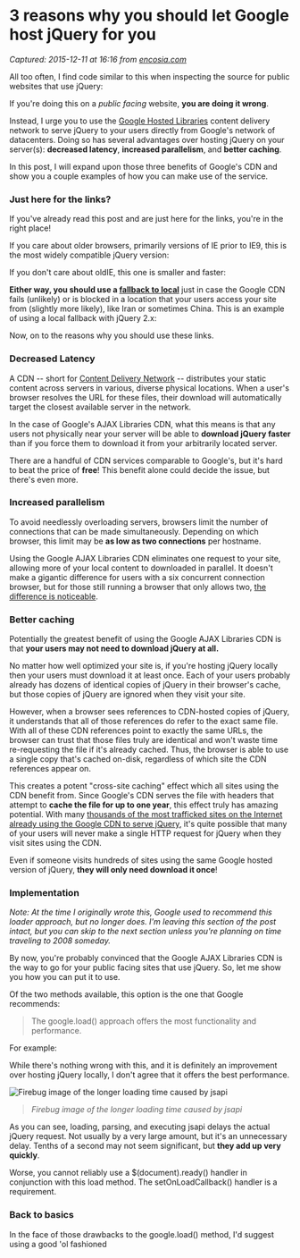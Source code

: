 # 3 reasons why you should let Google host jQuery for you

_Captured: 2015-12-11 at 16:16 from [encosia.com](http://encosia.com/3-reasons-why-you-should-let-google-host-jquery-for-you/)_

All too often, I find code similar to this when inspecting the source for public websites that use jQuery:

If you're doing this on a _public facing_ website, **you are doing it wrong**.

Instead, I urge you to use the [Google Hosted Libraries](https://developers.google.com/speed/libraries/devguide#jquery) content delivery network to serve jQuery to your users directly from Google's network of datacenters. Doing so has several advantages over hosting jQuery on your server(s): **decreased latency**, **increased parallelism**, and **better caching**.

In this post, I will expand upon those three benefits of Google's CDN and show you a couple examples of how you can make use of the service.

### Just here for the links?

If you've already read this post and are just here for the links, you're in the right place!

If you care about older browsers, primarily versions of IE prior to IE9, this is the most widely compatible jQuery version:

If you don't care about oldIE, this one is smaller and faster:

**Either way, you should use a [fallback to local](http://weblogs.asp.net/jongalloway/using-cdn-hosted-jquery-with-a-local-fall-back-copy)** just in case the Google CDN fails (unlikely) or is blocked in a location that your users access your site from (slightly more likely), like Iran or sometimes China. This is an example of using a local fallback with jQuery 2.x:

Now, on to the reasons why you should use these links.

### Decreased Latency

A CDN -- short for [Content Delivery Network](http://en.wikipedia.org/wiki/Content_Delivery_Network) -- distributes your static content across servers in various, diverse physical locations. When a user's browser resolves the URL for these files, their download will automatically target the closest available server in the network.

In the case of Google's AJAX Libraries CDN, what this means is that any users not physically near your server will be able to **download jQuery faster** than if you force them to download it from your arbitrarily located server.

There are a handful of CDN services comparable to Google's, but it's hard to beat the price of **free**! This benefit alone could decide the issue, but there's even more.

### Increased parallelism

To avoid needlessly overloading servers, browsers limit the number of connections that can be made simultaneously. Depending on which browser, this limit may be **as low as two connections** per hostname.

Using the Google AJAX Libraries CDN eliminates one request to your site, allowing more of your local content to downloaded in parallel. It doesn't make a gigantic difference for users with a six concurrent connection browser, but for those still running a browser that only allows two, [the difference is noticeable](http://yuiblog.com/blog/2007/04/11/performance-research-part-4/).

### Better caching

Potentially the greatest benefit of using the Google AJAX Libraries CDN is that **your users may not need to download jQuery at all.**

No matter how well optimized your site is, if you're hosting jQuery locally then your users must download it at least once. Each of your users probably already has dozens of identical copies of jQuery in their browser's cache, but those copies of jQuery are ignored when they visit your site.

However, when a browser sees references to CDN-hosted copies of jQuery, it understands that all of those references do refer to the exact same file. With all of these CDN references point to exactly the same URLs, the browser can trust that those files truly are identical and won't waste time re-requesting the file if it's already cached. Thus, the browser is able to use a single copy that's cached on-disk, regardless of which site the CDN references appear on.

This creates a potent "cross-site caching" effect which all sites using the CDN benefit from. Since Google's CDN serves the file with headers that attempt to **cache the file for up to one year**, this effect truly has amazing potential. With many [thousands of the most trafficked sites on the Internet already using the Google CDN to serve jQuery](http://encosia.com/6953-reasons-why-i-still-let-google-host-jquery-for-me/), it's quite possible that many of your users will never make a single HTTP request for jQuery when they visit sites using the CDN.

Even if someone visits hundreds of sites using the same Google hosted version of jQuery, **they will only need download it once**!

### Implementation

_Note: At the time I originally wrote this, Google used to recommend this loader approach, but no longer does. I'm leaving this section of the post intact, but you can skip to the next section unless you're planning on time traveling to 2008 someday._

By now, you're probably convinced that the Google AJAX Libraries CDN is the way to go for your public facing sites that use jQuery. So, let me show you how you can put it to use.

Of the two methods available, this option is the one that Google recommends:

> The google.load() approach offers the most functionality and performance.

For example:

While there's nothing wrong with this, and it is definitely an improvement over hosting jQuery locally, I don't agree that it offers the best performance.

![Firebug image of the longer loading time caused by jsapi](http://encosia.com/blog/wp-content/uploads/2008/12/jsapi-long-load.jpg)

> _Firebug image of the longer loading time caused by jsapi_

As you can see, loading, parsing, and executing jsapi delays the actual jQuery request. Not usually by a very large amount, but it's an unnecessary delay. Tenths of a second may not seem significant, but **they add up very quickly**.

Worse, you cannot reliably use a $(document).ready() handler in conjunction with this load method. The setOnLoadCallback() handler is a requirement.

### Back to basics

In the face of those drawbacks to the google.load() method, I'd suggest using a good 'ol fashioned <script> declaration. Google does support [this method](http://code.google.com/apis/ajaxlibs/documentation/#jquery) as well.

For example:

Not only does this method avoid the jsapi delay, but it also eliminates three unnecessary HTTP requests. I prefer and recommend this method.

Note that the script reference above uses the HTTPS protocol. For years, the examples on this page used a protocol-relative reference, beginning with just `//` instead of `http://` or `https://`, and this section of the post described how that was not a typo and was actually a valid URL.

I no longer recommend that approach.

You should always use the HTTPS jQuery CDN reference, even if you're including jQuery on a page that is itself being served via unencrypted HTTP. This greatly reduces the chances of someone tampering with the contents of the jQuery script between Google's CDN servers and your users' browsers. The overhead is minimal and all of the three benefits that I described earlier are still applicable when using the encrypted transport.

### Other implementations

**WordPress** - If you're using WordPress and want to take advantage of the Google CDN throughout your WordPress site without manually editing themes, plugins, etc, check out [Jason Penney](http://jasonpenney.net/)'s [Use Google Libraries](http://wordpress.org/extend/plugins/use-google-libraries/) plugin.

**HTML5 Boilerplate** - [H5BP](http://html5boilerplate.com/) is a web site skeleton that provides a great starting point for building a modern site. As part of that, it uses a reference to jQuery on the Google CDN (and an automatic fallback to a local copy for users that aren't able to load jQuery from the CDN for some reason).

### Conclusion

According to a recent study, Google will consume **16.5%** of all consumer Internet capacity in the United States during 2008. I think it's fair to say that they know how to efficiently serve up some content.

The opportunity to let the pros handle part of your site's JavaScript footprint free of charge is too good to pass up. As [often as even returning users experience the "empty cache"](http://yuiblog.com/blog/2007/01/04/performance-research-part-2/) load time of your site, it's important to take advantage of an easy optimization like this one.

What do you think? Are you using the Google AJAX Libraries CDN on your sites? Can you think of a scenario where the google.load() method would perform better than simple <script> declaration?

